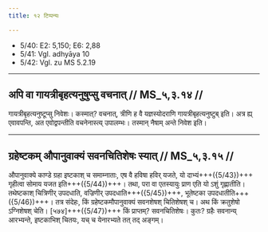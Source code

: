 ```yaml
---
title: १२ टिप्पन्यः

---
```

- 5/40: E2: 5,150; E6: 2,88
- 5/41: Vgl. adhyāya 10
- 5/42: Vgl. zu MS 5.2.19

____________________________________________


## अपि वा गायत्रीबृहत्यनुषुप्सु वचनात् // MS_५,३.१४ //

गायत्रीबृहत्यनुष्टूप्सु निवेशः। कस्मात्? वचनात्, त्रीणि ह वै यज्ञस्योदराणि गायत्रीबृहत्यनुष्टुब् इति। अत्र ह्य् एवावपन्ति, अत एवोद्वपन्तीति वचनेनास्त्य् उपालम्भः। तस्मान् नैषाम् अन्ते निवेश इति।


____________________________________________


## ग्रहेष्टकम् औपानुवाक्यं सवनचितिशेषः स्यात् // MS_५,३.१५ //

औपानुवाक्ये काण्डे ग्रहा इष्टकाश् च समाम्नाताः, एष वै हविषा हविर् यजते, यो दाभ्यं+++({5/43})+++ गृहीत्वा सोमाय यजत इति+++({5/44})+++। तथा, परा वा एतस्यायुः प्राण एति यो ऽशुं गृह्णातीति। तथेष्टकाश् चित्रिणीर् उपदधाति, वज्रिणीर् उपदधाति+++({5/45})+++, भूतेष्टका उपदधातीति+++({5/46})+++। तत्र संदेहः, किं ग्रहेष्टकमौपानुवाक्यं सवनशेषश् चितिशेषश् च। अथ किं क्रतुशेषो ऽग्निशेषश् चेति। [५७४]+++({5/47})+++ किं प्राप्तम्? सवनचितिशेषः। कुतः? ग्रहैः सवनान्य् आरभ्यन्ते, इष्टकाभिश् चितयः, यच् च येनारभ्यते तत् तद् अङ्गम्।
